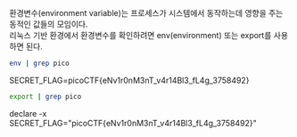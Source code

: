 환경변수(environment variable)는 프로세스가 시스템에서 동작하는데 영향을 주는 동적인 값들의 모임이다.  
리눅스 기반 환경에서 환경변수를 확인하려면 env(environment) 또는 export를 사용하면 된다.
``` bash
env | grep pico
```
SECRET_FLAG=picoCTF{eNv1r0nM3nT_v4r14Bl3_fL4g_3758492}
``` bash
export | grep pico
```
declare -x SECRET_FLAG="picoCTF{eNv1r0nM3nT_v4r14Bl3_fL4g_3758492}"
